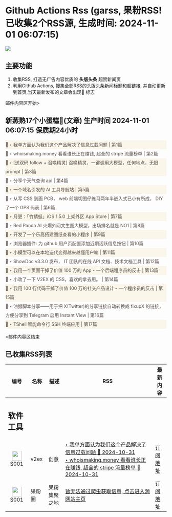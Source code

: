 # Github Actions Rss (garss, 果粉RSS! 已收集2个RSS源, 生成时间: 2024-11-01 06:07:15)

![](https://cdn.jsdelivr.net/gh/xinkeji/garss/_media/ga-rss.png)



## 主要功能
1. 收集RSS, 打造无广告内容优质的 **头版头条** 超赞新闻页
2. 利用Github Actions, 搜集全部RSS的头版头条新闻标题和超链接, 并自动更新到首页,当天最新发布的文章会出现🌈 标志

邮件内容区开始>
<h2>新蒸熟17个小蛋糕🍰(文章) 生产时间 2024-11-01 06:07:15 保质期24小时</h2>

<div style='line-height:3;background-color:#FAF6EA;' ><a href='https://www.v2ex.com/t/1085492#reply6' style="line-height:2;text-decoration:none;display:block;color:#584D49;">🌈 ‣ 我单方面认为我们这个产品解决了信息过载问题 | 第1篇</a></div><div style='line-height:3;' ><a href='https://www.v2ex.com/t/1085409#reply6' style="line-height:2;text-decoration:none;display:block;color:#584D49;">🌈 ‣ whoismaking.money 看看谁长正在赚钱, 超全的 stripe 流量榜单 | 第2篇</a></div><div style='line-height:3;background-color:#FAF6EA;' ><a href='https://www.v2ex.com/t/1085300#reply20' style="line-height:2;text-decoration:none;display:block;color:#584D49;">🌈 ‣ [送双码 follow + 召唤精灵] 召唤精灵，一键调用大模型，任何地点，无限 prompt | 第3篇</a></div><div style='line-height:3;' ><a href='https://www.v2ex.com/t/1085476#reply0' style="line-height:2;text-decoration:none;display:block;color:#584D49;">🌈 ‣ 分享个天气查询 api | 第4篇</a></div><div style='line-height:3;background-color:#FAF6EA;' ><a href='https://www.v2ex.com/t/1085378#reply7' style="line-height:2;text-decoration:none;display:block;color:#584D49;">🌈 ‣ 一个域名引发的 AI 工具导航站 | 第5篇</a></div><div style='line-height:3;' ><a href='https://www.v2ex.com/t/1085248#reply21' style="line-height:2;text-decoration:none;display:block;color:#584D49;">🌈 ‣ 从写 CSS 到画 PCB， web 前端切图仔练习两年半嵌入式已小有所成， DIY 了一个 GPS 码表 | 第6篇</a></div><div style='line-height:3;background-color:#FAF6EA;' ><a href='https://www.v2ex.com/t/1085444#reply0' style="line-height:2;text-decoration:none;display:block;color:#584D49;">🌈 ‣ 月更：「竹蜻蜓」iOS 1.5.0 上架外区 App Store | 第7篇</a></div><div style='line-height:3;' ><a href='https://www.v2ex.com/t/1085431#reply1' style="line-height:2;text-decoration:none;display:block;color:#584D49;">🌈 ‣ Red Panda AI 火爆外网文生图大模型，出场排名就是 NO1 | 第8篇</a></div><div style='line-height:3;background-color:#FAF6EA;' ><a href='https://www.v2ex.com/t/1085422#reply0' style="line-height:2;text-decoration:none;display:block;color:#584D49;">🌈 ‣ 开发了一个乐高搭建图纸查看的小程序 | 第9篇</a></div><div style='line-height:3;' ><a href='https://www.v2ex.com/t/1085414#reply0' style="line-height:2;text-decoration:none;display:block;color:#584D49;">🌈 ‣ 浏览器插件: 为 github 用户页配置添加近期活跃信息按钮 | 第10篇</a></div><div style='line-height:3;background-color:#FAF6EA;' ><a href='https://www.v2ex.com/t/1085323#reply13' style="line-height:2;text-decoration:none;display:block;color:#584D49;">🌈 ‣ 小模型可以在本地迭代变得越来越懂用户嘛 | 第11篇</a></div><div style='line-height:3;' ><a href='https://www.v2ex.com/t/1085321#reply3' style="line-height:2;text-decoration:none;display:block;color:#584D49;">🌈 ‣ ShowDoc v3.3.0 发布， IT 团队的在线 API 文档、技术文档工具 | 第12篇</a></div><div style='line-height:3;background-color:#FAF6EA;' ><a href='https://www.v2ex.com/t/1085288#reply4' style="line-height:2;text-decoration:none;display:block;color:#584D49;">🌈 ‣ 我用一个页面干掉了价值 100 万的 App - 一个后端程序员的反击 | 第13篇</a></div><div style='line-height:3;' ><a href='https://www.v2ex.com/t/1085303#reply4' style="line-height:2;text-decoration:none;display:block;color:#584D49;">🌈 ‣ 小改了一下 V2EX 的 CSS，喜欢的拿去用。 | 第14篇</a></div><div style='line-height:3;background-color:#FAF6EA;' ><a href='https://www.v2ex.com/t/1085154#reply35' style="line-height:2;text-decoration:none;display:block;color:#584D49;">🌈 ‣ 我用 100 行代码干掉了价值 100 万的社交产品设计 - 一个程序员的反击 | 第15篇</a></div><div style='line-height:3;' ><a href='https://www.v2ex.com/t/1085234#reply3' style="line-height:2;text-decoration:none;display:block;color:#584D49;">🌈 ‣ 油猴脚本分享——用于把 X(Twitter)的分享链接自动转换成 fixupX 的链接，方便分享到 Telegram 启用 Instant View | 第16篇</a></div><div style='line-height:3;background-color:#FAF6EA;' ><a href='https://www.v2ex.com/t/1085150#reply8' style="line-height:2;text-decoration:none;display:block;color:#584D49;">🌈 ‣ TShell 智能命令行 SSH 终端应用 | 第17篇</a></div>

<邮件内容区结束

## 已收集RSS列表

| 编号 | 名称 | 描述 | RSS | 最新内容 |
| --- | --- | --- | --- | --- |
| <h2 id="软件工具">软件工具</h2> |  |   |  |  |
| <div id="S001" style="text-align: center;"><img src="https://cdn.jsdelivr.net/gh/zhaoolee/garss/_media/favicon/S001.png" width="30px" style="width:30px;height: auto;"/><br><span>S001</span></div> | v2ex | 创意 | [‣ 我单方面认为我们这个产品解决了信息过载问题 🌈 2024-10-31](https://www.v2ex.com/t/1085492#reply6)<br/>[‣ whoismaking.money 看看谁长正在赚钱, 超全的 stripe 流量榜单 🌈 2024-10-31](https://www.v2ex.com/t/1085409#reply6) | [订阅地址](https://www.v2ex.com/feed/tab/creative.xml) |
| <div id="S001" style="text-align: center;"><img src="https://cdn.jsdelivr.net/gh/zhaoolee/garss/_media/favicon/S001.png" width="30px" style="width:30px;height: auto;"/><br><span>S001</span></div> | 果粉圈 | 果粉集聚之地 | [暂无法通过爬虫获取信息, 点击进入源网站主页](https://g0f.cn) | [订阅地址](https://g0f.cn/rss.xml) |



